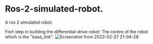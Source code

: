 # Ros-2-simulated-robot.
A ros 2 simulated robot.


Fisrt step in building the differential-drive robot:
The centre of the robot which is the "base_link".
![Screenshot from 2023-02-27 21-04-28](https://user-images.githubusercontent.com/97457075/221671549-a60614d6-63c9-412c-a5c9-c64f835dd671.png)
